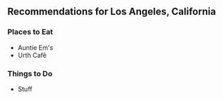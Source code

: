 ## Recommendations for Los Angeles, California

### Places to Eat
- Auntie Em's
- Urth Cafê

### Things to Do
- Stuff
